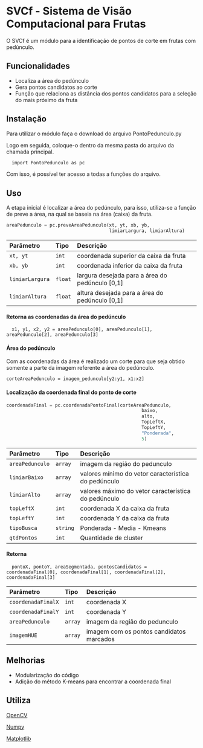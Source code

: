 
# SVCf - Sistema de Visão Computacional para Frutas

O SVCf é um módulo para a identificação de pontos de corte em frutas
com pedúnculo.

## Funcionalidades

- Localiza a área do pedúnculo
- Gera pontos candidatos ao corte 
- Função que relaciona as distância dos pontos candidatos para a seleção do mais próximo da fruta

## Instalação

Para utilizar o módulo faça o download do arquivo PontoPedunculo.py

Logo em seguida, coloque-o dentro da mesma pasta do arquivo da chamada principal.

```bash
  import PontoPedunculo as pc
```
Com isso, é possível ter acesso a todas a funções do arquivo.

## Uso

A etapa inicial é localizar a área do pedúnculo, para isso, utiliza-se a função de preve a área, na qual se baseia na área (caixa) da fruta.

```python
areaPedunculo = pc.preveAreaPedunculo(xt, yt, xb, yb, 
                                      limiarLargura, limiarAltura)
```

| Parâmetro   | Tipo       | Descrição                           |
| :---------- | :--------- | :---------------------------------- |
| `xt, yt` | `int` | coordenada superior da caixa da fruta |
| `xb, yb` | `int` | coordenada inferior da caixa da fruta |
| `limiarLargura` | `float` |largura desejada para a área do pedúnculo [0,1] |
| `limiarAltura` | `float` | altura desejada para a área do pedúnculo [0,1] |

#### Retorna as coordenadas da área do pedúnculo

```
  x1, y1, x2, y2 = areaPedunculo[0], areaPedunculo[1], areaPedunculo[2], areaPedunculo[3]
```

#### Área do pedúnculo

Com as coordenadas da área é realizado um corte para que seja obtido somente a parte da imagem referente a área do pedúnculo.

```
corteAreaPedunculo = imagem_pedunculo[y2:y1, x1:x2]
```

#### Localização da coordenada final do ponto de corte

```python
coordenadaFinal = pc.coordenadaPontoFinal(corteAreaPedunculo,
                                                  baixo,
                                                  alto,
                                                  TopLeftX, 
                                                  TopLeftY, 
                                                  "Ponderada", 
                                                  5)
```

| Parâmetro   | Tipo       | Descrição                           |
| :---------- | :--------- | :---------------------------------- |
| `areaPedunculo` | `array` | imagem da região do pedunculo |
| `limiarBaixo` | `array` | valores mínimo do vetor característica do pedúnculo |
| `limiarAlto` | `array` | valores máximo do vetor característica do pedúnculo |
| `topLeftX` | `int` | coordenada X da caixa da fruta |
| `topLeftY` | `int` | coordenada Y da caixa da fruta |
| `tipoBusca` | `string` | Ponderada - Media - Kmeans |
| `qtdPontos` | `int` | Quantidade de cluster  |

#### Retorna

```
  pontoX, pontoY, areaSegmentada, pontosCandidatos = coordenadaFinal[0], coordenadaFinal[1], coordenadaFinal[2], coordenadaFinal[3]
```

| Parâmetro   | Tipo       | Descrição                                   |
| :---------- | :--------- | :------------------------------------------ |
| `coordenadaFinalX` | `int` | coordenada X |
| `coordenadaFinalY` | `int` | coordenada Y |
| `areaPedunculo` | `array` | imagem da região do pedunculo |
| `imagemHUE` | `array` | imagem com os pontos candidatos marcados |

## Melhorias

- Modularização do código
- Adição do método K-means para encontrar a coordenada final

## Utiliza

[OpenCV](https://opencv.org/)

[Numpy](https://numpy.org/)

[Matplotlib](https://matplotlib.org/)

